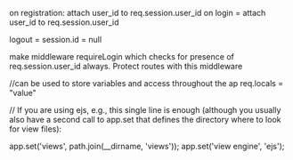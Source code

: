 on registration: attach user_id to req.session.user_id 
on login = attach user_id to req.session.user_id 

logout = session.id = null

make middleware requireLogin which checks for presence of req.session.user_id always. Protect routes with this middleware


//can be used to store variables and access throughout the ap
req.locals = "value"


//
If you are using ejs, e.g., this single line is enough (although you usually also have a second call to app.set that defines the directory where to look for view files):

app.set('views', path.join(__dirname, 'views'));
app.set('view engine', 'ejs');